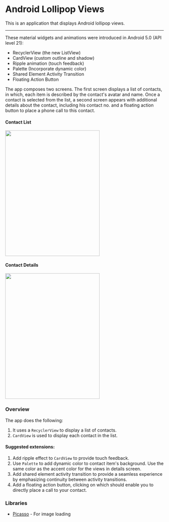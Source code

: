 # Android Lollipop Views

This is an application that displays Android lollipop views.

------------------

These material widgets and animations were introduced in Android 5.0 (API level 21):

- RecyclerView (the new ListView)
- CardView (custom outline and shadow)
- Ripple animation (touch feedback)
- Palette (Incorporate dynamic color)
- Shared Element Activity Transition
- Floating Action Button

The app composes two screens. The first screen displays a list of contacts, in which, each item is described by the contact's avatar and name. Once a contact is selected from the list, a second screen appears with additional details about the contact, including his contact no. and a floating action button to place a phone call to this contact.

#### Contact List
<img src="http://i.imgur.com/VSbsd4Gl.png" height="400" width="300">


#### Contact Details

<img src="http://i.imgur.com/NpKJJgdl.png" height="400" width="300">


### Overview

The app does the following:

1. It uses a `RecyclerView` to display a list of contacts.
2. `CardView` is used to display each contact in the list.

#### Suggested extensions:

1. Add ripple effect to `CardView` to provide touch feedback.
2. Use `Palette` to add dynamic color to contact item's background. Use the same color as the accent color for the views in details screen.
3. Add shared element activity transition to provide a seamless experience by emphasizing continuity between activity transitions.
4. Add a floating action button, clicking on which should enable you to directly place a call to your contact.

### Libraries

- [Picasso](http://square.github.io/picasso/) - For image loading
